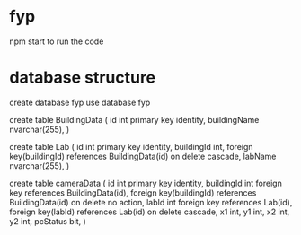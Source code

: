 # fyp

npm start to run the code

# database structure

create database fyp
use database fyp

create table BuildingData (
id int primary key identity,
buildingName nvarchar(255),
)

create table Lab (
id int primary key identity,
buildingId int,
foreign key(buildingId) references BuildingData(id) on delete cascade,
labName nvarchar(255),
)

create table cameraData (
id int primary key identity,
buildingId int foreign key references BuildingData(id),
foreign key(buildingId) references BuildingData(id) on delete no action,
labId int foreign key references Lab(id),
foreign key(labId) references Lab(id) on delete cascade,
x1 int,
y1 int,
x2 int,
y2 int,
pcStatus bit,
)
